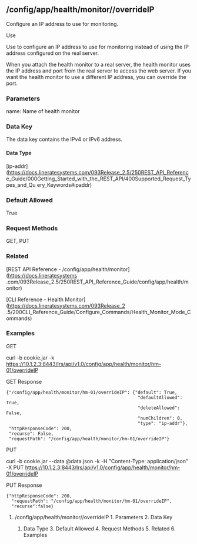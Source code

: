 ## /config/app/health/monitor/<name>/overrideIP

Configure an IP address to use for monitoring.

Use

Use to configure an IP address to use for monitoring instead of using the IP
address configured on the real server.

When you attach the health monitor to a real server, the health monitor uses
the IP address and port from the real server to access the web server. If you
want the health monitor to use a different IP address, you can override the
port.

### Parameters

name: Name of health monitor

### Data Key

The data key contains the IPv4 or IPv6 address.

#### Data Type

[ip-addr](https://docs.lineratesystems.com/093Release_2.5/250REST_API_Referenc
e_Guide/000Getting_Started_with_the_REST_API/400Supported_Request_Types_and_Qu
ery_Keywords#ipaddr)

### Default Allowed

True

### Request Methods

GET, PUT

### Related

[REST API Reference - /config/app/health/monitor](https://docs.lineratesystems
.com/093Release_2.5/250REST_API_Reference_Guide/config/app/health/monitor)

[CLI Reference - Health Monitor](https://docs.lineratesystems.com/093Release_2
.5/200CLI_Reference_Guide/Configure_Commands/Health_Monitor_Mode_Commands)

### Examples

GET

curl -b cookie.jar -k
https://10.1.2.3:8443/lrs/api/v1.0/config/app/health/monitor/hm-01/overrideIP

GET Response

    
    {"/config/app/health/monitor/hm-01/overrideIP": {"default": True,
                                                      "defaultAllowed": True,
                                                      "deleteAllowed": False,
                                                      "numChildren": 0,
                                                      "type": "ip-addr"},
     "httpResponseCode": 200,
     "recurse": False,
     "requestPath": "/config/app/health/monitor/hm-01/overrideIP"}
    

PUT

curl -b cookie.jar --data @data.json -k -H "Content-Type: application/json" -X
PUT
https://10.1.2.3:8443/lrs/api/v1.0/config/app/health/monitor/hm-01/overrideIP

PUT Response

    
    {"httpResponseCode": 200,
      "requestPath": "/config/app/health/monitor/hm-01/overrideIP",
      "recurse":false}

  1. /config/app/health/monitor/<name>/overrideIP
    1. Parameters
    2. Data Key
      1. Data Type
    3. Default Allowed
    4. Request Methods
    5. Related
    6. Examples

